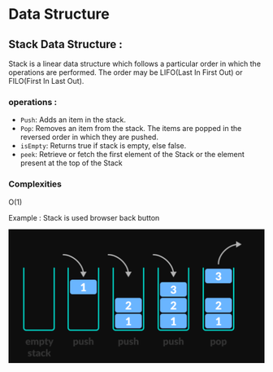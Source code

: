 # Data Structure
## Stack Data Structure :
Stack is a linear data structure which follows a particular order in which the operations are performed. The order may be LIFO(Last In First Out) or FILO(First In Last Out).

### operations :
- `Push`: Adds an item in the stack. 
- `Pop`: Removes an item from the stack. The items are popped in the reversed order in which they are pushed. 
- `isEmpty`: Returns true if stack is empty, else false.
- `peek`: Retrieve or fetch the first element of the Stack or the element present at the top of the Stack

### Complexities
O(1)

Example :
Stack is used browser back button

![image](./illustrations/W20D02/W20-stack.png)
